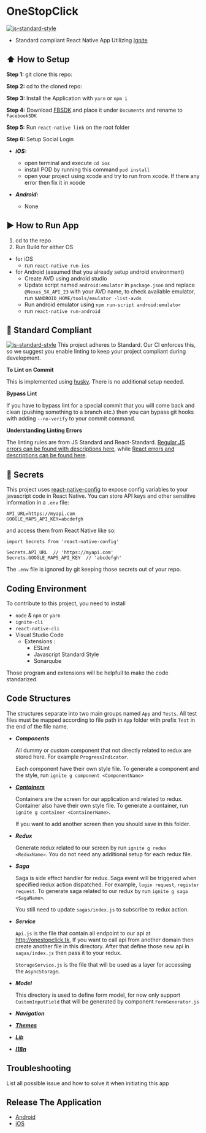 #  OneStopClick
[![js-standard-style](https://img.shields.io/badge/code%20style-standard-brightgreen.svg?style=flat)](http://standardjs.com/)

* Standard compliant React Native App Utilizing [Ignite](https://github.com/infinitered/ignite)

## :arrow_up: How to Setup

**Step 1:** git clone this repo:

**Step 2:** cd to the cloned repo:

**Step 3:** Install the Application with `yarn` or `npm i`

**Step 4:** Download [FBSDK](https://developers.facebook.com/docs/ios/) and place it under `Documents` and rename to `FacebookSDK`

**Step 5:** Run `react-native link` on the root folder

**Step 6:** Setup Social Login
  - ***iOS:***
    - open terminal and execute `cd ios`
    - install POD by running this command `pod install`
    - open your project using xcode and try to run from xcode. If there any error then fix it in xcode
  
  - ***Android:***
    - None


## :arrow_forward: How to Run App

1. cd to the repo
2. Run Build for either OS
  * for iOS
    * run `react-native run-ios`
  * for Android (assumed that you already setup android environment)
    * Create AVD using android studio
    * Update script named `android:emulator` in `package.json` and replace `@Nexus_5X_API_23` with your AVD name, to check available emulator, run `$ANDROID_HOME/tools/emulator -list-avds`
    * Run android emulator using `npm run-script android:emulator`
    * run `react-native run-android`

## :no_entry_sign: Standard Compliant

[![js-standard-style](https://cdn.rawgit.com/feross/standard/master/badge.svg)](https://github.com/feross/standard)
This project adheres to Standard.  Our CI enforces this, so we suggest you enable linting to keep your project compliant during development.

**To Lint on Commit**

This is implemented using [husky](https://github.com/typicode/husky). There is no additional setup needed.

**Bypass Lint**

If you have to bypass lint for a special commit that you will come back and clean (pushing something to a branch etc.) then you can bypass git hooks with adding `--no-verify` to your commit command.

**Understanding Linting Errors**

The linting rules are from JS Standard and React-Standard.  [Regular JS errors can be found with descriptions here](http://eslint.org/docs/rules/), while [React errors and descriptions can be found here](https://github.com/yannickcr/eslint-plugin-react).

## :closed_lock_with_key: Secrets

This project uses [react-native-config](https://github.com/luggit/react-native-config) to expose config variables to your javascript code in React Native. You can store API keys
and other sensitive information in a `.env` file:

```
API_URL=https://myapi.com
GOOGLE_MAPS_API_KEY=abcdefgh
```

and access them from React Native like so:

```
import Secrets from 'react-native-config'

Secrets.API_URL  // 'https://myapi.com'
Secrets.GOOGLE_MAPS_API_KEY  // 'abcdefgh'
```

The `.env` file is ignored by git keeping those secrets out of your repo.


## Coding Environment

To contribute to this project, you need to install 

- `node` & `npm` or `yarn`
- `ignite-cli`
- `react-native-cli`
- Visual Studio Code
  - Extensions :
    - ESLint
    - Javascript Standard Style
    - Sonarqube

Those program and extensions will be helpfull to make the code standarized.

## Code Structures

The structures separate into two main groups named `App` and `Tests`. All test files must be mapped according to file path in `App` folder with prefix `Test` in the end of the file name.

- ***Components***

  All dummy or custom component that not directly related to redux are stored here. For example `ProgressIndicator`.

  Each component have their own style file. To generate a component and the style, run `ignite g component <ComponentName>`

- ***[Containers](/App/Containers/README.md)***

  Containers are the screen for our application and related to redux. Container also have their own style file. To generate a container, run ` ignite g container <ContainerName>`.

  If you want to add another screen then you should save in this folder.

- ***Redux***

  Generate redux related to our screen by run `ignite g redux <ReduxName>`. You do not need any additional setup for each redux file.

- ***Saga***

  Saga is side effect handler for redux. Saga event will be triggered when specified redux action dispatched. For example, `login request`, `register request`. To generate saga related to our redux by run `ignite g saga <SagaName>`. 
  
  You still need to update `sagas/index.js` to subscribe to redux action.

- ***Service***

  `Api.js` is the file that contain all endpoint to our api at http://onestopclick.tk, If you want to call api from another domain then create another file in this directory. After that define those new api in `sagas/index.js` then pass it to your redux.


  `StorageService.js` is the file that will be used as a layer for accessing the `AsyncStorage`.

- ***Model***

  This directory is used to define form model, for now only support `CustomInputField` that will be generated by component `FormGenerator.js`

- ***Navigation***

- ***[Themes](/App/Themes/README.md)***

- ***[Lib](/App/Lib/README.md)***

- ***[I18n](/App/I18n/README.md)***





## Troubleshooting

List all possible issue and how to solve it when initiating this app




## Release The Application

- [Android](documentations/release_android.md)
- [iOS](documentations/release_ios.md)
